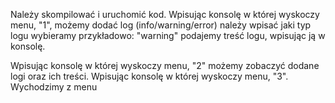 Należy skompilować i uruchomić kod.
Wpisując konsolę w której wyskoczy menu, "1", możemy dodać log (info/warning/error) 
należy wpisać jaki typ logu wybieramy przykładowo: "warning"
podajemy treść logu, wpisując ją w konsolę.

Wpisując konsolę w której wyskoczy menu, "2" możemy zobaczyć dodane logi oraz ich treści.
Wpisując konsolę w której wyskoczy menu, "3". Wychodzimy z menu
